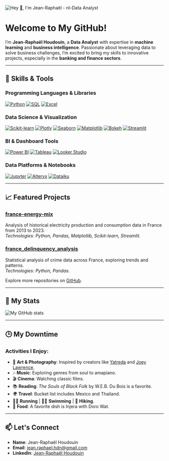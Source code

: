 ![Hey 👋, I'm Jean-Raphaël - nl-Data Analyst](https://capsule-render.vercel.app/api?type=rect&height=300&color=6C7A89&text=Hey%20👋,%20I'm%20Jean-Raphaël&desc=nl-Data%20Analyst&fontSize=40&fontAlign=10&fontAlignY=40&descAlign=10&descAlignY=60)

# **Welcome to My GitHub!**

I’m **Jean-Raphaël Houdouin**, a **Data Analyst** with expertise in **machine learning** and **business intelligence**. Passionate about leveraging data to solve business challenges, I’m excited to bring my skills to innovative projects, especially in the **banking and finance sectors**.

---

## 🔧 **Skills & Tools**

### **Programming Languages & Libraries**
[![Python](https://img.shields.io/badge/Python-3776AB?style=for-the-badge&logo=python&logoColor=white)](https://www.python.org/)
[![SQL](https://img.shields.io/badge/SQL-4479A1?style=for-the-badge&logo=postgresql&logoColor=white)](https://www.postgresql.org/)
[![Excel](https://img.shields.io/badge/Excel-217346?style=for-the-badge&logo=microsoft-excel&logoColor=white)](https://www.microsoft.com/en-us/microsoft-365/excel)

### **Data Science & Visualization**
[![Scikit-learn](https://img.shields.io/badge/Scikit--learn-F7931E?style=for-the-badge&logo=scikit-learn&logoColor=white)](https://scikit-learn.org/stable/)
[![Plotly](https://img.shields.io/badge/Plotly-3F4F75?style=for-the-badge&logo=plotly&logoColor=white)](https://plotly.com/)
[![Seaborn](https://img.shields.io/badge/Seaborn-4C72B0?style=for-the-badge&logo=seaborn&logoColor=white)](https://seaborn.pydata.org/)
[![Matplotlib](https://img.shields.io/badge/Matplotlib-11557C?style=for-the-badge&logo=matplotlib&logoColor=white)](https://matplotlib.org/)
[![Bokeh](https://img.shields.io/badge/Bokeh-FF7A05?style=for-the-badge&logo=bokeh&logoColor=white)](https://bokeh.org/)
[![Streamlit](https://img.shields.io/badge/Streamlit-FF4B4B?style=for-the-badge&logo=streamlit&logoColor=white)](https://streamlit.io/)

### **BI & Dashboard Tools**
[![Power BI](https://img.shields.io/badge/PowerBI-F2C811?style=for-the-badge&logo=power-bi&logoColor=white)](https://powerbi.microsoft.com/)
[![Tableau](https://img.shields.io/badge/Tableau-E97627?style=for-the-badge&logo=tableau&logoColor=white)](https://www.tableau.com/)
[![Looker Studio](https://img.shields.io/badge/Looker_Studio-4285F4?style=for-the-badge&logo=google-data-studio&logoColor=white)](https://lookerstudio.google.com/)

### **Data Platforms & Notebooks**
[![Jupyter](https://img.shields.io/badge/Jupyter-F37626?style=for-the-badge&logo=jupyter&logoColor=white)](https://jupyter.org/)
[![Alteryx](https://img.shields.io/badge/Alteryx-097AB8?style=for-the-badge&logo=alteryx&logoColor=white)](https://www.alteryx.com/)
[![Dataiku](https://img.shields.io/badge/Dataiku-171C3A?style=for-the-badge&logo=dataiku&logoColor=white)](https://www.dataiku.com/)

---

## 📈 **Featured Projects**

### **[france-energy-mix](https://github.com/rhoudouin/france-energy-mix)**
Analysis of historical electricity production and consumption data in France from 2013 to 2023.  
*Technologies: Python, Pandas, Matplotlib, Scikit-learn, Streamlit.*

### **[france_delinquency_analysis](https://github.com/rhoudouin/france_delinquency_analysis)**
Statistical analysis of crime data across France, exploring trends and patterns.  
*Technologies: Python, Pandas.*

Explore more repositories on [GitHub](https://github.com/rhoudouin?tab=repositories).

---

## 👤 **My Stats**

![My GitHub stats](https://github-readme-stats.vercel.app/api?username=rhoudouin&show_icons=true&theme=transparent)

---

## 🕒 **My Downtime**

### Activities I Enjoy:
- 🎨 **Art & Photography**: Inspired by creators like [Yatreda](https://yatreda.com/) and [Joey Lawrence](https://joeylshop.com/pages/exhibitions).
- 🎶 **Music**: Exploring genres from soul to amapiano.
- 🎬 **Cinema**: Watching classic films.
- 📚 **Reading**: *The Souls of Black Folk* by W.E.B. Du Bois is a favorite.
- 🌍 **Travel**: Bucket list includes Mexico and Thailand.
- 🏃‍♂️ **Running** | 🏊‍♂️ **Swimming** | 🥾 **Hiking**.
- 🍲 **Food**: A favorite dish is Injera with Doro Wat.

---

## 📫 **Let's Connect**

- **Name**: Jean-Raphaël Houdouin  
- **Email**: [jean.raphael.hdn@gmail.com](mailto:jean.raphael.hdn@gmail.com)  
- **LinkedIn**: [Jean-Raphaël Houdouin](https://linkedin.com/in/jeanraphaelhoudouin)


